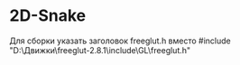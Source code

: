 # 2D-Snake

Для сборки указать заголовок freeglut.h
вместо #include "D:\\Движки\freeglut-2.8.1\include\GL\freeglut.h"
